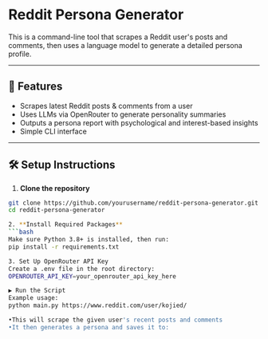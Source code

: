 # Reddit Persona Generator

This is a command-line tool that scrapes a Reddit user's posts and comments, then uses a language model to generate a detailed persona profile.

---

## 🚀 Features

- Scrapes latest Reddit posts & comments from a user
- Uses LLMs via OpenRouter to generate personality summaries
- Outputs a persona report with psychological and interest-based insights
- Simple CLI interface

---

## 🛠️ Setup Instructions

1. **Clone the repository**
```bash
git clone https://github.com/yourusername/reddit-persona-generator.git
cd reddit-persona-generator

2. **Install Required Packages**
```bash
Make sure Python 3.8+ is installed, then run:
pip install -r requirements.txt

3. Set Up OpenRouter API Key
Create a .env file in the root directory:
OPENROUTER_API_KEY=your_openrouter_api_key_here

▶️ Run the Script
Example usage:
python main.py https://www.reddit.com/user/kojied/

•This will scrape the given user's recent posts and comments
•It then generates a persona and saves it to:
